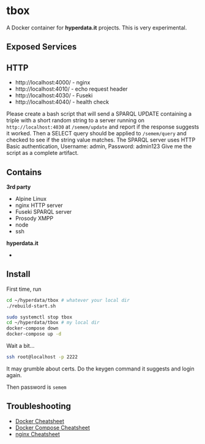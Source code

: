 # tbox

A Docker container for **hyperdata.it** projects. This is very experimental.

## Exposed Services

## HTTP

- http://localhost:4000/ - nginx
- http://localhost:4010/ - echo request header
- http://localhost:4030/ - Fuseki
- http://localhost:4040/ - health check

Please create a bash script that will send a SPARQL UPDATE containing a triple with a short random string to a server running on `http://localhost:4030` at `/semem/update` and report if the response suggests it worked. Then a SELECT query should be applied to `/semem/query` and checked to see if the string value matches.
The SPARQL server uses HTTP Basic authentication, Username: admin, Password: admin123
Give me the script as a complete artifact.

## Contains

**3rd party**

- Alpine Linux
- nginx HTTP server
- Fuseki SPARQL server
- Prosody XMPP
- node
- ssh

**hyperdata.it**

-

## Install

First time, run

```sh
cd ~/hyperdata/tbox # whatever your local dir
./rebuild-start.sh
```

```sh
sudo systemctl stop tbox
cd ~/hyperdata/tbox # my local dir
docker-compose down
docker-compose up -d
```

Wait a bit...

```sh
ssh root@localhost -p 2222
```

It may grumble about certs. Do the keygen command it suggests and login again.

Then password is `semem`

## Troubleshooting

* [Docker Cheatsheet](https://docs.docker.com/get-started/docker_cheatsheet.pdf)
* [Docker Compose Cheatsheet](https://devopscycle.com/pdfs/the-ultimate-docker-compose-cheat-sheet.pdf)
* [nginx Cheatsheet](https://www.docdroid.net/ooD0qnV/nginx-cheat-sheet-pdf)
